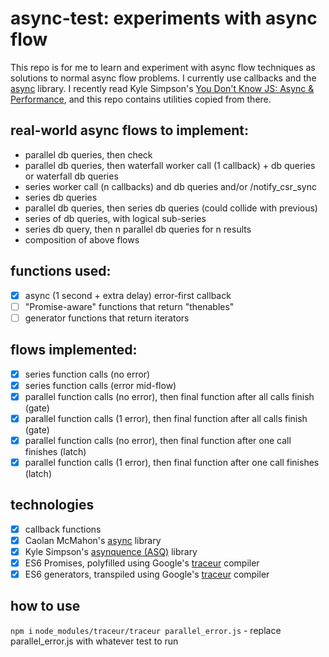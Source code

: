 # async-test: experiments with async flow

This repo is for me to learn and experiment with async flow techniques as solutions to normal async flow problems.
I currently use callbacks and the [async](https://github.com/caolan/async) library.
I recently read Kyle Simpson's [You Don't Know JS: Async & Performance](https://github.com/getify/You-Dont-Know-JS/tree/master/async%20%26%20performance), and this repo contains utilities copied from there.

## real-world async flows to implement:
- parallel db queries, then check
- parallel db queries, then waterfall worker call (1 callback) + db queries or waterfall db queries
- series worker call (n callbacks) and db queries and/or /notify_csr_sync
- series db queries
- parallel db queries, then series db queries (could collide with previous)
- series of db queries, with logical sub-series
- series db query, then n parallel db queries for n results
- composition of above flows

## functions used:
- [x] async (1 second + extra delay) error-first callback
- [ ] "Promise-aware" functions that return "thenables"
- [ ] generator functions that return iterators

## flows implemented:
- [x] series function calls (no error)
- [x] series function calls (error mid-flow)
- [x] parallel function calls (no error), then final function after all calls finish (gate)
- [x] parallel function calls (1 error), then final function after all calls finish (gate)
- [x] parallel function calls (no error), then final function after one call finishes (latch)
- [x] parallel function calls (1 error), then final function after one call finishes (latch)

## technologies
- [x] callback functions
- [x] Caolan McMahon's [async](https://github.com/caolan/async) library
- [x] Kyle Simpson's [asynquence (ASQ)](https://github.com/getify/asynquence) library
- [x] ES6 Promises, polyfilled using Google's [traceur](https://github.com/google/traceur-compiler) compiler
- [x] ES6 generators, transpiled using Google's [traceur](https://github.com/google/traceur-compiler) compiler

## how to use
`npm i`
`node_modules/traceur/traceur parallel_error.js`  - replace parallel_error.js with whatever test to run